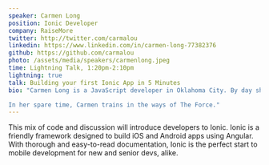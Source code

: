```yaml
---
speaker: Carmen Long
position: Ionic Developer
company: RaiseMore
twitter: http://twitter.com/carmalou
linkedin: https://www.linkedin.com/in/carmen-long-77382376
github: https://github.com/carmalou
photo: /assets/media/speakers/carmenlong.jpeg
time: Lightning Talk, 1:20pm-2:10pm
lightning: true
talk: Building your first Ionic App in 5 Minutes
bio: "Carmen Long is a JavaScript developer in Oklahoma City. By day she writes hybrid mobile apps with Ionic, and by night she is the mastermind behind TwisterJS – a series of apps intended to teach tech to underprivileged kids.

In her spare time, Carmen trains in the ways of The Force."
---
```

This mix of code and discussion will introduce developers to Ionic. Ionic is a friendly framework designed to build iOS and Android apps using Angular. With thorough and easy-to-read documentation, Ionic is the perfect start to mobile development for new and senior devs, alike.
